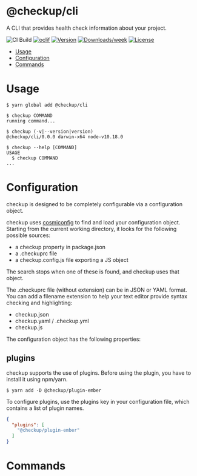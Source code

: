 # @checkup/cli

A CLI that provides health check information about your project.

![CI Build](https://github.com/checkupjs/checkup/workflows/CI%20Build/badge.svg)
[![oclif](https://img.shields.io/badge/cli-oclif-brightgreen.svg)](https://oclif.io)
[![Version](https://img.shields.io/npm/v/@checkup/cli.svg)](https://npmjs.org/package/@checkup/cli)
[![Downloads/week](https://img.shields.io/npm/dw/@checkup/cli.svg)](https://npmjs.org/package/@checkup/cli)
[![License](https://img.shields.io/npm/l/@checkup/cli.svg)](https://github.com/checkupjs/checkup/blob/master/package.json)

<!-- toc -->

- [Usage](#usage)
- [Configuration](#configuration)
- [Commands](#commands)
  <!-- tocstop -->

# Usage

<!-- usage -->

```sh-session
$ yarn global add @checkup/cli

$ checkup COMMAND
running command...

$ checkup (-v|--version|version)
@checkup/cli/0.0.0 darwin-x64 node-v10.18.0

$ checkup --help [COMMAND]
USAGE
  $ checkup COMMAND
...
```

<!-- usagestop -->

# Configuration

<!-- configuration -->

checkup is designed to be completely configurable via a configuration object.

checkup uses [cosmiconfig](https://github.com/davidtheclark/cosmiconfig) to find and load your configuration object. Starting from the current working directory, it looks for the following possible sources:
                                        
- a checkup property in package.json
- a .checkuprc file
- a checkup.config.js file exporting a JS object

The search stops when one of these is found, and checkup uses that object. 

The .checkuprc file (without extension) can be in JSON or YAML format. You can add a filename extension to help your text editor provide syntax checking and highlighting:

- checkup.json
- checkup.yaml / .checkup.yml
- checkup.js

The configuration object has the following properties:

## plugins

checkup supports the use of plugins. Before using the plugin, you have to install it using npm/yarn.

```sh-session
$ yarn add -D @checkup/plugin-ember
```

To configure plugins, use the plugins key in your configuration file, which contains a list of plugin names.
```json
{
  "plugins": [
    "@checkup/plugin-ember"
  ]
}
```
<!-- TODO: Describe properties in CheckupConfig -->

<!-- configurationstop -->

# Commands

<!-- commands -->

<!-- commandsstop -->
